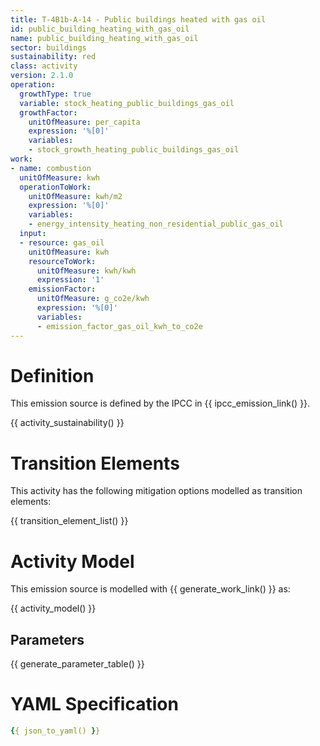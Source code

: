 ```yaml
---
title: T-4B1b-A-14 - Public buildings heated with gas oil
id: public_building_heating_with_gas_oil
name: public_building_heating_with_gas_oil
sector: buildings
sustainability: red
class: activity
version: 2.1.0
operation:
  growthType: true
  variable: stock_heating_public_buildings_gas_oil
  growthFactor:
    unitOfMeasure: per_capita
    expression: '%[0]'
    variables:
    - stock_growth_heating_public_buildings_gas_oil
work:
- name: combustion
  unitOfMeasure: kwh
  operationToWork:
    unitOfMeasure: kwh/m2
    expression: '%[0]'
    variables:
    - energy_intensity_heating_non_residential_public_gas_oil
  input:
  - resource: gas_oil
    unitOfMeasure: kwh
    resourceToWork:
      unitOfMeasure: kwh/kwh
      expression: '1'
    emissionFactor:
      unitOfMeasure: g_co2e/kwh
      expression: '%[0]'
      variables:
      - emission_factor_gas_oil_kwh_to_co2e
---
```

# Definition
This emission source is defined by the IPCC in {{ ipcc_emission_link() }}.


{{ activity_sustainability() }}

# Transition Elements

This activity has the following mitigation options modelled as transition elements:

{{ transition_element_list() }}

# Activity Model
This emission source is modelled with {{ generate_work_link() }} as:

{{ activity_model() }}

## Parameters

{{ generate_parameter_table() }}

# YAML Specification

```yaml
{{ json_to_yaml() }}
```

